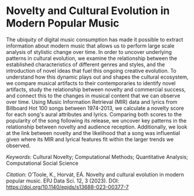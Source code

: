 # Novelty and Cultural Evolution in Modern Popular Music

The ubiquity of digital music consumption has made it possible to extract information about modern music that allows us to perform large scale analysis of stylistic change over time. In order to uncover underlying patterns in cultural evolution, we examine the relationship between the established characteristics of different genres and styles, and the introduction of novel ideas that fuel this ongoing creative evolution. To understand how this dynamic plays out and shapes the cultural ecosystem, we compare musical artifacts to their contemporaries to identify novel artifacts, study the relationship between novelty and commercial success, and connect this to the changes in musical content that we can observe over time. Using Music Information Retrieval (MIR) data and lyrics from Billboard Hot 100 songs between 1974-2013, we calculate a novelty score for each song's aural attributes and lyrics. Comparing both scores to the popularity of the song following its release, we uncover key patterns in the relationship between novelty and audience reception. Additionally, we look at the link between novelty and the likelihood that a song was influential given where its MIR and lyrical features fit within the larger trends we observed.

*Keywords*: Cultural Novelty; Computational Methods; Quantitative Analysis; Computational Social Science

*Citation*: O’Toole, K., Horvát, EÁ. Novelty and cultural evolution in modern popular music. EPJ Data Sci. 12, 3 (2023). DOI: https://doi.org/10.1140/epjds/s13688-023-00377-7
